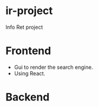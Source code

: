 # ir-project
Info Ret project


# Frontend
* Gui to render the search engine.
* Using React.

# Backend